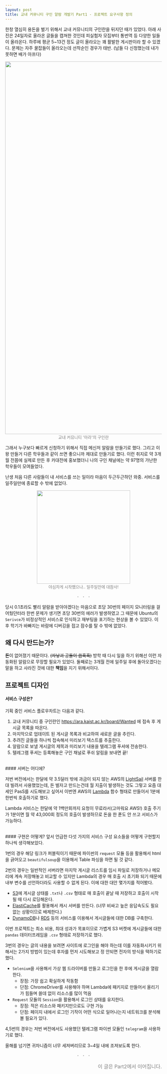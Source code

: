 ```yaml
---
layout: post
title: 교내 커뮤니티 구인 알람 개발기 Part1 - 프로젝트 요구사항 정의  
---
```


한창 열심히 용돈을 벌기 위해서 교내 커뮤니티의 구인란을 뒤지던 때가 있었다. 아래 사진은 24일자로 올라온 글들을 캡쳐한 것인데 피실험자 모집부터 통번역 등 다양한 일들이 올라온다. 하루에 평균 5~13건 정도 글이 올라오는 꽤 활발한 게시판이라 할 수 있겠다. 문제는 자주 꿀잡들이 올라오는데 선착순인 경우가 태반. (남들 다 신청했는데 내가 못하면 배가 아프다)  

<p align="center" style="color:#808080"> 
<img src="https://heartcored98.github.io/post_src/9in-alarm/ara_page.PNG" width="1198"> <br>   
<font size="2.5">교내 커뮤니티 '아라'의 구인란</font>  
</p>

그래서 누구보다 빠르게 신청하기 위해서 직접 메신저 알람을 만들기로 했다. 그리고 이왕 만들거 다른 학우들과 같이 쓰면 좋으니까 제대로 만들기로 했다. 이런 취지로 약 3개월 전쯤에 실제로 만든 후 카대전에 홍보했더니 나의 구인 채널에는 약 97명의 가난한 학우들이 모여들었다.  

난생 처음 다른 사람들이 내 서비스를 쓰는 일이라 마음이 두근두근하던 와중. 서비스를 일주일만에 종료할 수 밖에 없었다.  

<p align="center" style="color:#808080"> 
<img src="https://heartcored98.github.io/post_src/9in-alarm/service_fail.png" width="300"> <br>   
<font size="2.5">야심차게 시작했으나.. 일주일만에 대참사!</font>  
</p>
 
<p align="center" style="color:#808080"><b>·&nbsp;&nbsp;&nbsp;&nbsp;·&nbsp;&nbsp;&nbsp;&nbsp;·</b><br></p>  

당시 0.1초라도 빨리 알람을 받아야겠다는 마음으로 초당 30번의 페이지 모니터링을 걸어뒀던터라 한번 문제가 생기면 초당 30번의 에러가 발생하였고 그 때문에 Ubuntu의 ```Serivce```가 비정상적인 서비스로 인식하고 재부팅을 포기하는 현상을 볼 수 있었다. 이후 학기가 바빠지는 바람에 디버깅을 접고 잠수를 탈 수 밖에 없었다.    


      
 
      

## 왜 다시 만드는가?  

**돈**이 없어졌기 때문이다. ~~(자낳괴 공돌이 씁흑흑)~~  방학 때 다시 일을 하기 위해선 이런 자동화된 알람으로 무장할 필요가 있었다. 둘째로는 3개월 전에 일주일 후에 돌아오겠다는 말을 하고 사라진 것에 대한 **책임**을 지기 위해서이다.    

## 프로젝트 디자인  

#### 서비스 구성은?  

기획 중인 서비스 플로우차트는 다음과 같다.  
1. 교내 커뮤니티 중 구인란인 https://ara.kaist.ac.kr/board/Wanted 에 접속 후 게시글 목록을 따온다.  
2. 마지막으로 업데이트 된 게시글 목록과 비교하여 새로운 글을 추린다.  
3. 추려진 글들을 하나씩 접속해서 미리보기 텍스트를 추출한다.  
4. 알람으로 보낼 게시글의 제목과 미리보기 내용을 텔레그램 푸셔에 전송한다.  
5. 텔레그램 푸셔는 등록해놓은 구인 채널로 푸쉬 알림을 보내면 끝!  


<br>
#### 서버는 어디에?   
 
저번 버전에서는 한달에 약 3.5달러 밖에 과금이 되지 않는 AWS의 [LightSail](https://aws.amazon.com/ko/lightsail/) 서버를 한 대 빌려서 사용했었는데, 돈 벌자고 만드는건데 월 지출이 발생하는 것도 그렇고 요즘 대세인 PasS를 시도해보고 싶어서 이번엔 AWS의 [Lambda](https://aws.amazon.com/ko/lambda/) 함수 형태로 만들어서 1분에 한번씩 호출하기로 했다.  

Lambda 서비스는 한달에 약 1백만회까지 요청이 무료라서(고마워요 AWS!) 호출 주기가 1분이면 월 약 43,000회 정도의 호출이 발생하므로 돈을 한 푼도 안 쓰고 서비스가 가능하다.       

    
<br>
#### 구현은 어떻게?  
앞서 언급한 다섯 가지의 서비스 구성 요소들을 어떻게 구현할지 하나씩 생각해보았다.  

1번의 경우 해당 링크가 퍼블릭이기 때문에 파이썬의 ```request``` 모듈 등을 활용해서 html을 긁어오고 ```beautifulsoup```을 이용해서 Table 파싱을 하면 될 것 같다.  

2번의 경우는 일반적인 서버라면 마지막 게시글 리스트를 임시 파일로 저장하거나 메모리에 계속 저장해놓고 비교할 수 있지만 Lambda의 경우 매 호출 시 초기화 되기 때문에 내부 변수를 선언하더라도 사용할 수 없게 된다. 이에 대한 대안 몇가지를 적어봤다.  

- [S3](https://aws.amazon.com/ko/s3/)에 게시글 상태를 ```.txt```나 ```.csv``` 형태로 매 호출이 끝날 때 저장하고 호출이 시작될 때 다시 로딩해온다.  
- [ElastiCache](https://aws.amazon.com/ko/elasticache/)를 활용해서 캐시 서버를 만든다. (너무 비싸고 높은 응답속도도 필요 없는 상황이므로 배제한다.)
- [DynamoDB](https://aws.amazon.com/ko/dynamodb/)나 [RDS](https://aws.amazon.com/ko/rds/?nc2=h_m1) 등의 서비스를 이용해서 게시글들에 대한 DB를 구축한다.  

이번 프로젝트는 최소 비용, 최대 성과가 목표이므로 가볍게 S3 버켓에 게시글들에 대한 ```pandas``` 데이터프레임을 ```.csv``` 형태로 저장하기로 했다.  

3번의 경우는 글의 내용을 보려면 사이트에 로그인을 해야 하는데 이를 자동화시키기 위해서는 2가지 방법이 있는데 후자를 먼저 시도해보고 정 안되면 전자의 방식을 택하기로 했다.  

- ```Selenium```을 사용해서 가상 웹 드라이버를 만들고 로그인을 한 후에 게시글을 열람한다.  
    - 장점: 가장 쉽고 확실하게 작동함
    - 단점: ChromeDriver를 사용해야 하며 Lambda에 패키지로 만들어서 올리기가 힘들며 쓸데 없이 리소스를 많이 먹음
- ```Request``` 모듈의 ```Session```을 활용해서 로그인 상태를 유지한다.  
    - 장점: 적은 리소스와 패키지만으로도 구현 가능
    - 단점: 페이지 내에서 로그인 기작이 어떤 식으로 일어나는지 네트워크를 분석해볼 필요가 있다.  
    
4,5번의 경우는 저번 버전에서도 사용했던 텔레그램 파이썬 모듈인 ```telegram```을 사용하기로 했다.

올해를 넘기면 귀차니즘이 너무 세져버리므로 3~4일 내에 조져보도록 한다.  



<p align="center" style="color:#808080"><b>·&nbsp;&nbsp;&nbsp;&nbsp;·&nbsp;&nbsp;&nbsp;&nbsp;·</b><br></p>  

<p align="right" style="color:#808080"> 
<font size="3">이 글은 Part2에서 이어집니다.</font>  
</p>

